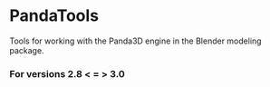 # PandaTools
Tools for working with the Panda3D engine in the Blender modeling package.

### For versions 2.8 < = > 3.0
